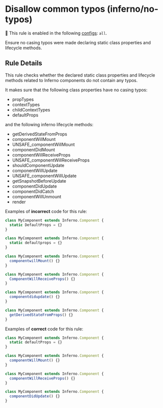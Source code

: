# Disallow common typos (inferno/no-typos)

💼 This rule is enabled in the following [configs](https://github.com/infernojs/eslint-plugin-inferno#shareable-configurations): `all`.

Ensure no casing typos were made declaring static class properties and lifecycle methods.

## Rule Details

This rule checks whether the declared static class properties and lifecycle methods related to Inferno components do not contain any typos.

It makes sure that the following class properties have
no casing typos:

- propTypes
- contextTypes
- childContextTypes
- defaultProps

and the following inferno lifecycle methods:

- getDerivedStateFromProps
- componentWillMount
- UNSAFE_componentWillMount
- componentDidMount
- componentWillReceiveProps
- UNSAFE_componentWillReceiveProps
- shouldComponentUpdate
- componentWillUpdate
- UNSAFE_componentWillUpdate
- getSnapshotBeforeUpdate
- componentDidUpdate
- componentDidCatch
- componentWillUnmount
- render

Examples of **incorrect** code for this rule:

```js
class MyComponent extends Inferno.Component {
  static DefaultProps = {}
}

class MyComponent extends Inferno.Component {
  static defaultprops = {}
}

class MyComponent extends Inferno.Component {
  componentwillMount() {}
}

class MyComponent extends Inferno.Component {
  ComponentWillReceiveProps() {}
}

class MyComponent extends Inferno.Component {
  componentdidupdate() {}
}

class MyComponent extends Inferno.Component {
  getDerivedStateFromProps() {}
}
```

Examples of **correct** code for this rule:

```js
class MyComponent extends Inferno.Component {
  static defaultProps = {}
}

class MyComponent extends Inferno.Component {
  componentWillMount() {}
}

class MyComponent extends Inferno.Component {
  componentWillReceiveProps() {}
}

class MyComponent extends Inferno.Component {
  componentDidUpdate() {}
}
```
